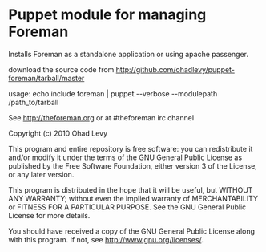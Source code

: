 # Puppet module for managing Foreman

Installs Foreman as a standalone application or using apache passenger.

download the source code from <http://github.com/ohadlevy/puppet-foreman/tarball/master>

usage:
	echo include foreman | puppet  --verbose --modulepath /path_to/tarball


See http://theforeman.org or at #theforeman irc channel

Copyright (c) 2010 Ohad Levy

This program and entire repository is free software: you can redistribute it and/or modify
it under the terms of the GNU General Public License as published by
the Free Software Foundation, either version 3 of the License, or
any later version.

This program is distributed in the hope that it will be useful,
but WITHOUT ANY WARRANTY; without even the implied warranty of
MERCHANTABILITY or FITNESS FOR A PARTICULAR PURPOSE.  See the
GNU General Public License for more details.

You should have received a copy of the GNU General Public License
along with this program.  If not, see <http://www.gnu.org/licenses/>.

